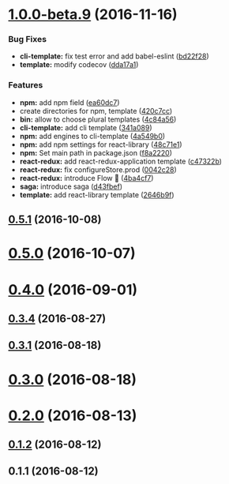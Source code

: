 <a name="1.0.0-beta.9"></a>
# [1.0.0-beta.9](https://github.com/abouthiroppy/dish/compare/v0.5.1...v1.0.0-beta.9) (2016-11-16)


### Bug Fixes

* **cli-template:** fix test error and add babel-eslint ([bd22f28](https://github.com/abouthiroppy/dish/commit/bd22f28))
* **template:** modify codecov ([dda17a1](https://github.com/abouthiroppy/dish/commit/dda17a1))


### Features

* **npm:** add npm field ([ea60dc7](https://github.com/abouthiroppy/dish/commit/ea60dc7))
* create directories for npm, template ([420c7cc](https://github.com/abouthiroppy/dish/commit/420c7cc))
* **bin:** allow to choose plural templates ([4c84a56](https://github.com/abouthiroppy/dish/commit/4c84a56))
* **cli-template:** add cli template ([341a089](https://github.com/abouthiroppy/dish/commit/341a089))
* **npm:** add engines to cli-template ([4a549b0](https://github.com/abouthiroppy/dish/commit/4a549b0))
* **npm:** add npm settings for react-library ([48c71e1](https://github.com/abouthiroppy/dish/commit/48c71e1))
* **npm:** Set main path in package.json ([f8a2220](https://github.com/abouthiroppy/dish/commit/f8a2220))
* **react-redux:** add react-redux-application template ([c47322b](https://github.com/abouthiroppy/dish/commit/c47322b))
* **react-redux:** fix configureStore.prod ([0042c28](https://github.com/abouthiroppy/dish/commit/0042c28))
* **react-redux:** introduce Flow 🎉 ([4ba4cf7](https://github.com/abouthiroppy/dish/commit/4ba4cf7))
* **saga:** introduce saga ([d43fbef](https://github.com/abouthiroppy/dish/commit/d43fbef))
* **template:** add react-library template ([2646b9f](https://github.com/abouthiroppy/dish/commit/2646b9f))



<a name="0.5.1"></a>
## [0.5.1](https://github.com/abouthiroppy/dish/compare/v0.5.0...v0.5.1) (2016-10-08)



<a name="0.5.0"></a>
# [0.5.0](https://github.com/abouthiroppy/dish/compare/v0.4.0...v0.5.0) (2016-10-07)



<a name="0.4.0"></a>
# [0.4.0](https://github.com/abouthiroppy/dish/compare/v0.3.4...v0.4.0) (2016-09-01)



<a name="0.3.4"></a>
## [0.3.4](https://github.com/abouthiroppy/dish/compare/v0.3.1...v0.3.4) (2016-08-27)



<a name="0.3.1"></a>
## [0.3.1](https://github.com/abouthiroppy/dish/compare/v0.3.0...v0.3.1) (2016-08-18)



<a name="0.3.0"></a>
# [0.3.0](https://github.com/abouthiroppy/dish/compare/v0.2.0...v0.3.0) (2016-08-18)



<a name="0.2.0"></a>
# [0.2.0](https://github.com/abouthiroppy/dish/compare/v0.1.2...v0.2.0) (2016-08-13)



<a name="0.1.2"></a>
## [0.1.2](https://github.com/abouthiroppy/dish/compare/v0.1.1...v0.1.2) (2016-08-12)



<a name="0.1.1"></a>
## 0.1.1 (2016-08-12)



